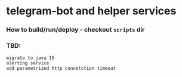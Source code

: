 # telegram-bot and helper services

### How to build/run/deploy - checkout `scripts` dir

### TBD:
    migrate to java 15
    alerting service
    add parametrized http connetction timeout